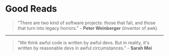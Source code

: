 # Good Reads

> "There are two kind of software projects: those that fail, and those that turn into legacy horrors." - **Peter Weinberger** (inventor of awk)

---

> "We think awful code is written by awful devs. But in reality, it's written by reasonable devs in awful circumstances." - **Sarah Mei**
